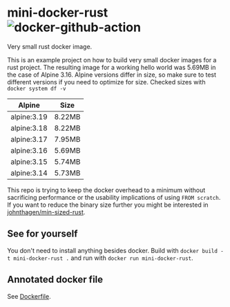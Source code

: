 # mini-docker-rust ![docker-github-action](https://github.com/kpcyrd/mini-docker-rust/actions/workflows/test-docker.yml/badge.svg)

Very small rust docker image.

This is an example project on how to build very small docker images for a rust project. The resulting image for a working hello world was 5.69MB in the case of Alpine 3.16. Alpine versions differ in size, so make sure to test different versions if you need to optimize for size. Checked sizes with `docker system df -v`

| Alpine      | Size   |
| ----------- | ------ |
| alpine:3.19 | 8.22MB |
| alpine:3.18 | 8.22MB | 
| alpine:3.17 | 7.95MB | 
| alpine:3.16 | 5.69MB | 
| alpine:3.15 | 5.74MB |
| alpine:3.14 | 5.73MB |

This repo is trying to keep the docker overhead to a minimum without sacrificing performance or the usability implications of using `FROM scratch`. If you want to reduce the binary size further you might be interested in [johnthagen/min-sized-rust](https://github.com/johnthagen/min-sized-rust).

## See for yourself

You don't need to install anything besides docker. Build with `docker build -t mini-docker-rust .` and run with `docker run mini-docker-rust`.

## Annotated docker file

See [Dockerfile](Dockerfile).
